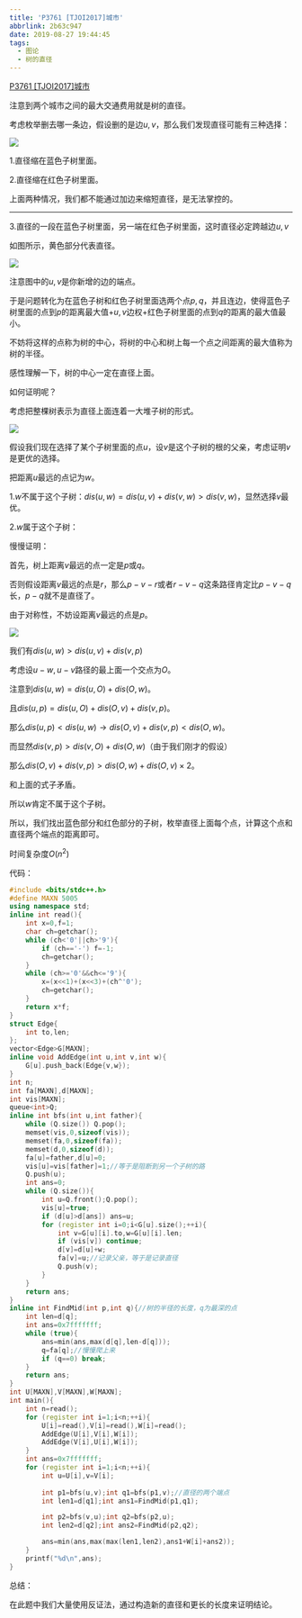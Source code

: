 ```yaml
---
title: 'P3761 [TJOI2017]城市'
abbrlink: 2b63c947
date: 2019-08-27 19:44:45
tags:
  - 图论
  - 树的直径
---
```


[P3761 [TJOI2017]城市](https://www.luogu.org/problem/P3761)

注意到两个城市之间的最大交通费用就是树的直径。

考虑枚举删去哪一条边，假设删的是边$u,v$，那么我们发现直径可能有三种选择：

![](https://i.loli.net/2019/08/27/3Gw48RfjYMFOtSi.png)

$1.$直径缩在蓝色子树里面。

$2.$直径缩在红色子树里面。

上面两种情况，我们都不能通过加边来缩短直径，是无法掌控的。

-------------

$3.$直径的一段在蓝色子树里面，另一端在红色子树里面，这时直径必定跨越边$u,v$

如图所示，黄色部分代表直径。

![](https://i.loli.net/2019/08/27/mLjyCB93bAluWOZ.png)

注意图中的$u,v$是你新增的边的端点。

于是问题转化为在蓝色子树和红色子树里面选两个点$p,q$，并且连边，使得蓝色子树里面的点到$p$的距离最大值+$u,v$边权+红色子树里面的点到$q$的距离的最大值最小。

不妨将这样的点称为树的中心，将树的中心和树上每一个点之间距离的最大值称为树的半径。

感性理解一下，树的中心一定在直径上面。

如何证明呢？

考虑把整棵树表示为直径上面连着一大堆子树的形式。

![](https://i.loli.net/2019/08/27/nAogUpbu8xqtKZ7.png)

假设我们现在选择了某个子树里面的点$u$，设$v$是这个子树的根的父亲，考虑证明$v$是更优的选择。

把距离$u$最远的点记为$w$。

$1.w$不属于这个子树​：$dis(u,w)=dis(u,v)+dis(v,w)>dis(v,w)$，显然选择$v$最优。

$2.w$属于这个子树：

慢慢证明：

首先，树上距离$v$最远的点一定是$p$或$q$。

否则假设距离$v$最远的点是$r$，那么$p-v-r$或者$r-v-q$这条路径肯定比$p-v-q$长，$p-q$就不是直径了。

由于对称性，不妨设距离$v$最远的点是$p$。

![](https://ae01.alicdn.com/kf/Haf2f2e70abde4fc084a39485dafd550ej.png)

我们有$dis(u,w)>dis(u,v)+dis(v,p)$

考虑设$u-w,u-v$路径的最上面一个交点为$O$。

注意到$dis(u,w)=dis(u,O)+dis(O,w)$。

且$dis(u,p)=dis(u,O)+dis(O,v)+dis(v,p)$。

那么$dis(u,p)<dis(u,w) \to dis(O,v)+dis(v,p)<dis(O,w)$。

而显然$dis(v,p)>dis(v,O)+dis(O,w)$（由于我们刚才的假设）

那么$dis(O,v)+dis(v,p)>dis(O,w)+dis(O,v) \times 2$。

和上面的式子矛盾。

所以$w$肯定不属于这个子树。

所以，我们找出蓝色部分和红色部分的子树，枚举直径上面每个点，计算这个点和直径两个端点的距离即可。

时间复杂度$O(n^2)$

代码：

```cpp
#include <bits/stdc++.h>
#define MAXN 5005
using namespace std;
inline int read(){
    int x=0,f=1;
    char ch=getchar();
    while (ch<'0'||ch>'9'){
        if (ch=='-') f=-1;
        ch=getchar();
    }
    while (ch>='0'&&ch<='9'){
        x=(x<<1)+(x<<3)+(ch^'0');
        ch=getchar();
    }
    return x*f;
}
struct Edge{
    int to,len;
};
vector<Edge>G[MAXN];
inline void AddEdge(int u,int v,int w){
    G[u].push_back(Edge{v,w});
}
int n;
int fa[MAXN],d[MAXN];
int vis[MAXN];
queue<int>Q;
inline int bfs(int u,int father){
    while (Q.size()) Q.pop();
    memset(vis,0,sizeof(vis));
    memset(fa,0,sizeof(fa));
    memset(d,0,sizeof(d));
    fa[u]=father,d[u]=0;
    vis[u]=vis[father]=1;//等于是阻断到另一个子树的路
    Q.push(u);
    int ans=0;
    while (Q.size()){
        int u=Q.front();Q.pop();
        vis[u]=true;
        if (d[u]>d[ans]) ans=u;
        for (register int i=0;i<G[u].size();++i){
            int v=G[u][i].to,w=G[u][i].len;
            if (vis[v]) continue;
            d[v]=d[u]+w;
            fa[v]=u;//记录父亲，等于是记录直径
            Q.push(v);
        }
    }
    return ans;
}
inline int FindMid(int p,int q){//树的半径的长度，q为最深的点
    int len=d[q];
    int ans=0x7fffffff;
    while (true){
        ans=min(ans,max(d[q],len-d[q]));
        q=fa[q];//慢慢爬上来
        if (q==0) break;
    }
    return ans;
}
int U[MAXN],V[MAXN],W[MAXN];
int main(){
    int n=read();
    for (register int i=1;i<n;++i){
        U[i]=read(),V[i]=read(),W[i]=read();
        AddEdge(U[i],V[i],W[i]);
        AddEdge(V[i],U[i],W[i]);
    }
    int ans=0x7fffffff;
    for (register int i=1;i<n;++i){
        int u=U[i],v=V[i];
        
        int p1=bfs(u,v);int q1=bfs(p1,v);//直径的两个端点
        int len1=d[q1];int ans1=FindMid(p1,q1);

        int p2=bfs(v,u);int q2=bfs(p2,u);
        int len2=d[q2];int ans2=FindMid(p2,q2);

        ans=min(ans,max(max(len1,len2),ans1+W[i]+ans2));
    }
    printf("%d\n",ans);
}
```

总结：

在此题中我们大量使用反证法，通过构造新的直径和更长的长度来证明结论。